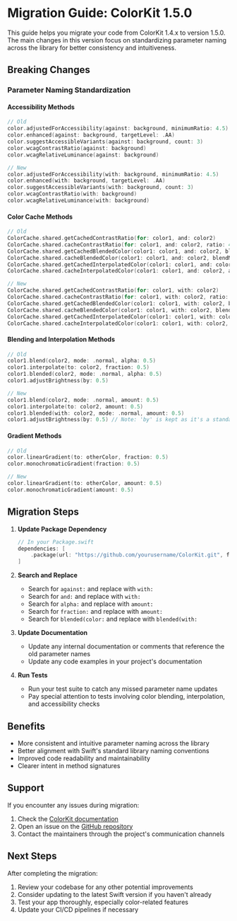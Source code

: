 # Migration Guide: ColorKit 1.5.0

This guide helps you migrate your code from ColorKit 1.4.x to version 1.5.0. The main changes in this version focus on standardizing parameter naming across the library for better consistency and intuitiveness.

## Breaking Changes

### Parameter Naming Standardization

#### Accessibility Methods
```swift
// Old
color.adjustedForAccessibility(against: background, minimumRatio: 4.5)
color.enhanced(against: background, targetLevel: .AA)
color.suggestAccessibleVariants(against: background, count: 3)
color.wcagContrastRatio(against: background)
color.wcagRelativeLuminance(against: background)

// New
color.adjustedForAccessibility(with: background, minimumRatio: 4.5)
color.enhanced(with: background, targetLevel: .AA)
color.suggestAccessibleVariants(with: background, count: 3)
color.wcagContrastRatio(with: background)
color.wcagRelativeLuminance(with: background)
```

#### Color Cache Methods
```swift
// Old
ColorCache.shared.getCachedContrastRatio(for: color1, and: color2)
ColorCache.shared.cacheContrastRatio(for: color1, and: color2, ratio: 4.5)
ColorCache.shared.getCachedBlendedColor(color1: color1, and: color2, blendMode: mode)
ColorCache.shared.cacheBlendedColor(color1: color1, and: color2, blendMode: mode)
ColorCache.shared.getCachedInterpolatedColor(color1: color1, and: color2, amount: 0.5)
ColorCache.shared.cacheInterpolatedColor(color1: color1, and: color2, amount: 0.5)

// New
ColorCache.shared.getCachedContrastRatio(for: color1, with: color2)
ColorCache.shared.cacheContrastRatio(for: color1, with: color2, ratio: 4.5)
ColorCache.shared.getCachedBlendedColor(color1: color1, with: color2, blendMode: mode)
ColorCache.shared.cacheBlendedColor(color1: color1, with: color2, blendMode: mode)
ColorCache.shared.getCachedInterpolatedColor(color1: color1, with: color2, amount: 0.5)
ColorCache.shared.cacheInterpolatedColor(color1: color1, with: color2, amount: 0.5)
```

#### Blending and Interpolation Methods
```swift
// Old
color1.blend(color2, mode: .normal, alpha: 0.5)
color1.interpolate(to: color2, fraction: 0.5)
color1.blended(color2, mode: .normal, alpha: 0.5)
color1.adjustBrightness(by: 0.5)

// New
color1.blend(color2, mode: .normal, amount: 0.5)
color1.interpolate(to: color2, amount: 0.5)
color1.blended(with: color2, mode: .normal, amount: 0.5)
color1.adjustBrightness(by: 0.5) // Note: 'by' is kept as it's a standard Swift convention
```

#### Gradient Methods
```swift
// Old
color.linearGradient(to: otherColor, fraction: 0.5)
color.monochromaticGradient(fraction: 0.5)

// New
color.linearGradient(to: otherColor, amount: 0.5)
color.monochromaticGradient(amount: 0.5)
```

## Migration Steps

1. **Update Package Dependency**
   ```swift
   // In your Package.swift
   dependencies: [
       .package(url: "https://github.com/yourusername/ColorKit.git", from: "1.5.0")
   ]
   ```

2. **Search and Replace**
   - Search for `against:` and replace with `with:`
   - Search for `and:` and replace with `with:`
   - Search for `alpha:` and replace with `amount:`
   - Search for `fraction:` and replace with `amount:`
   - Search for `blended(color:` and replace with `blended(with:`

3. **Update Documentation**
   - Update any internal documentation or comments that reference the old parameter names
   - Update any code examples in your project's documentation

4. **Run Tests**
   - Run your test suite to catch any missed parameter name updates
   - Pay special attention to tests involving color blending, interpolation, and accessibility checks

## Benefits

- More consistent and intuitive parameter naming across the library
- Better alignment with Swift's standard library naming conventions
- Improved code readability and maintainability
- Clearer intent in method signatures

## Support

If you encounter any issues during migration:
1. Check the [ColorKit documentation](https://github.com/yourusername/ColorKit/wiki)
2. Open an issue on the [GitHub repository](https://github.com/yourusername/ColorKit/issues)
3. Contact the maintainers through the project's communication channels

## Next Steps

After completing the migration:
1. Review your codebase for any other potential improvements
2. Consider updating to the latest Swift version if you haven't already
3. Test your app thoroughly, especially color-related features
4. Update your CI/CD pipelines if necessary 
